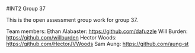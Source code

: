 #INT2 Group 37

This is the open assessment group work for group 37.


Team members:
Ethan Alabaster: https://github.com/dafuzzle
Will Burden: https://github.com/willburden
Hector Woods: https://github.com/HectorJVWoods
Sam Aung: https://github.com/aung-st
